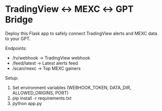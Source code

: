 # TradingView ↔ MEXC ↔ GPT Bridge

Deploy this Flask app to safely connect TradingView alerts and MEXC data to your GPT.

Endpoints:
- /tv/webhook → TradingView webhook
- /feed/latest → Latest alerts feed
- /scan/mexc → Top MEXC gainers

Setup:
1. Set environment variables (WEBHOOK_TOKEN, DATA_DIR, ALLOWED_ORIGINS, PORT)
2. pip install -r requirements.txt
3. python app.py
